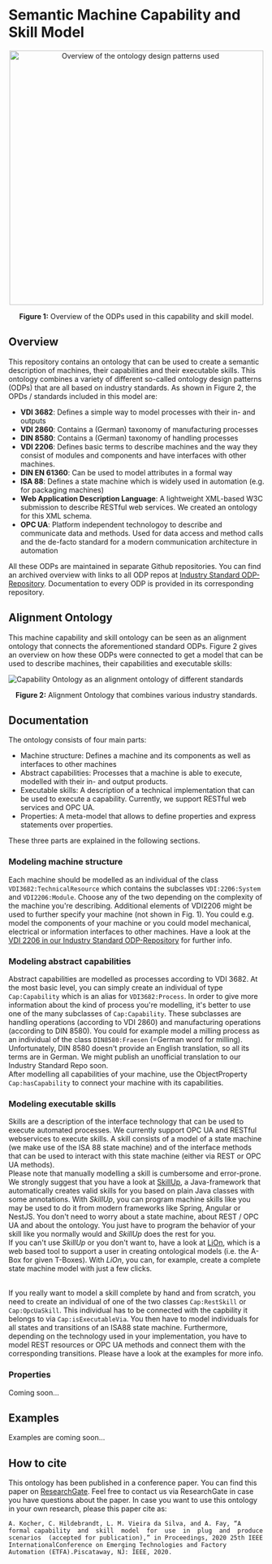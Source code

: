 # Semantic Machine Capability and Skill Model

<p align="center">
  <img src="https://github.com/aljoshakoecher/machine-capability-model/blob/documentation/images/images/Capability-ODPs.png?raw=true" alt="Overview of the ontology design patterns used" width="500"/>
</p>
<p align="center">
  <b>Figure 1:</b> Overview of the ODPs used in this capability and skill model.
</p>

## Overview
This repository contains an ontology that can be used to create a semantic description of machines, their capabilities and their executable skills. This ontology combines a variety of different so-called ontology design patterns (ODPs) that are all based on industry standards. As shown in Figure 2, the OPDs / standards included in this model are:
* **VDI 3682**: Defines a simple way to model processes with their in- and outputs
* **VDI 2860**: Contains a (German) taxonomy of manufacturing processes
* **DIN 8580**: Contains a (German) taxonomy of handling processes
* **VDI 2206**: Defines basic terms to describe machines and the way they consist of modules and components and have interfaces with other machines. 
* **DIN EN 61360**: Can be used to model attributes in a formal way
* **ISA 88**: Defines a state machine which is widely used in automation (e.g. for packaging machines)
* **Web Application Description Language**: A lightweight XML-based W3C submission to describe RESTful web services. We created an ontology for this XML schema.
* **OPC UA**: Platform independent technologoy to describe and communicate data and methods. Used for data access and method calls and the de-facto standard for a modern communication architecture in automation

All these ODPs are maintained in separate Github repositories. You can find an archived overview with links to all ODP repos at [Industry Standard ODP-Repository](https://github.com/hsu-aut/Industrial-Standard-Ontology-Design-Patterns). Documentation to every ODP is provided in its corresponding repository.

## Alignment Ontology
This machine capability and skill ontology can be seen as an alignment ontology that connects the aforementioned standard ODPs. Figure 2 gives an overview on how these ODPs were connected to get a model that can be used to describe machines, their capabilities and executable skills:

![Capability Ontology as an alignment ontology of different standards](https://github.com/aljoshakoecher/machine-capability-model/blob/documentation/images/images/AlignmentOntology.png?raw=true)
<p align="center">
  <b>Figure 2:</b> Alignment Ontology that combines various industry standards.
</p>

## Documentation
The ontology consists of four main parts:
* Machine structure: Defines a machine and its components as well as interfaces to other machines
* Abstract capabilities: Processes that a machine is able to execute, modelled with their in- and output products.
* Executable skills: A description of a technical implementation that can be used to execute a capability. Currently, we support RESTful web services and OPC UA.
* Properties: A meta-model that allows to define properties and express statements over properties.

These three parts are explained in the following sections.

### Modeling machine structure
Each machine should be modelled as an individual of the class `VDI3682:TechnicalResource` which contains the subclasses `VDI:2206:System` and `VDI2206:Module`. Choose any of the two depending on the complexity of the machine you're describing. Additional elements of VDI2206 might be used to further specify your machine (not shown in Fig. 1). You could e.g. model the components of your machine or you could model mechanical, electrical or information interfaces to other machines. Have a look at the [VDI 2206 in our Industry Standard ODP-Repository](https://github.com/hsu-aut/Industrial-Standard-Ontology-Design-Patterns/VDI2206) for further info.

### Modeling abstract capabilities
Abstract capabilities are modelled as processes according to VDI 3682. At the most basic level, you can simply create an individual of type `Cap:Capability` which is an alias for `VDI3682:Process`. In order to give more information about the kind of process you're modelling, it's better to use one of the many subclasses of `Cap:Capability`. These subclasses are handling operations (according to VDI 2860) and manufacturing operations (according to DIN 8580). You could for example model a milling process as an individual of the class `DIN8580:Fraesen` (=German word for milling). Unfortunately, DIN 8580 doesn't provide an English translation, so all its terms are in German. We might publish an unofficial translation to our Industry Standard Repo soon. </br>
After modelling all capabilities of your machine, use the ObjectProperty `Cap:hasCapability` to connect your machine with its capabilities.

### Modeling executable skills
Skills are a description of the interface technology that can be used to execute automated processes. We currently support OPC UA and RESTful webservices to execute skills. 
A skill consists of a model of a state machine (we make use of the ISA 88 state machine) and of the interface methods that can be used to interact with this state machine (either via REST or OPC UA methods).<br>
Please note that manually modelling a skill is cumbersome and error-prone. We strongly suggest that you have a look at [SkillUp](https://github.com/aljoshakoecher/skill-up), a Java-framework that automatically creates valid skills for you based on plain Java classes with some annotations. With *SkillUp*, you can program machine skills like you may be used to do it from modern frameworks like Spring, Angular or NestJS. You don't need to worry about a state machine, about REST / OPC UA and about the ontology. You just have to program the behavior of your skill like you normally would and *SkillUp* does the rest for you. <br>
If you can't use *SkillUp* or you don't want to, have a look at [LiOn](https://github.com/hsu-aut/lion), which is a web based tool to support a user in creating ontological models (i.e. the A-Box for given T-Boxes). With *LiOn*, you can, for example, create a complete state machine model with just a few clicks.<br><br>

If you really want to model a skill complete by hand and from scratch, you need to create an individual of one of the two classes `Cap:RestSkill` or `Cap:OpcUaSkill`. This individual has to be connected with the capbility it belongs to via `Cap:isExecutableVia`. You then have to model individuals for all states and transitions of an ISA88 state machine. Furthermore, depending on the technology used in your implementation, you have to model REST resources or OPC UA methods and connect them with the corresponding transitions. 
Please have a look at the examples for more info.

### Properties
Coming soon...

## Examples
Examples are coming soon...

## How to cite
This ontology has been published in a conference paper. You can find this paper on [ResearchGate](https://www.researchgate.net/publication/342260488_A_Formal_Capability_and_Skill_Model_for_Use_in_Plug_and_Produce_Scenarios). Feel free to contact us via ResearchGate in case you have questions about the paper.
In case you want to use this ontology in your own research, please this paper cite as:
```
A. Kocher, C. Hildebrandt, L. M. Vieira da Silva, and A. Fay, “A formal capability  and  skill  model  for  use  in  plug  and  produce  scenarios  (accepted for publication),” in Proceedings, 2020 25th IEEE InternationalConference on Emerging Technologies and Factory Automation (ETFA).Piscataway, NJ: IEEE, 2020.
```

